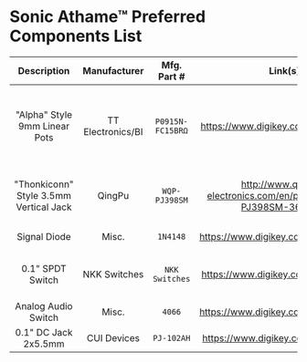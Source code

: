 # Sonic Athame™ Preferred Components List
| Description | Manufacturer | Mfg. Part # | Link(s) | Notes |
| :---------: | :----------: | :---------: | :--: | :---: |
| "Alpha" Style 9mm Linear Pots | TT Electronics/BI | `P0915N-FC15BRΩ` | https://www.digikey.com/short/zbdp2f | Values for Ω: 1K, 5K, **10K**, 25K, 50K, **100K**, 250K, 500K, 1M |
| "Thonkiconn" Style 3.5mm Vertical Jack | QingPu | `WQP-PJ398SM` | http://www.qingpu-electronics.com/en/products/WQP-PJ398SM-362.html | Other part numbers: `WQP-WQP518MA`, `PJ398SM` |
| Signal Diode | Misc. | `1N4148` | https://www.digikey.com/short/zbdp78 | Various packages |
| 0.1" SPDT Switch | NKK Switches | `NKK Switches` | https://www.digikey.com/short/zbvtvq | Height compatible with pots and jacks |
| Analog Audio Switch | Misc. | `4066` | https://www.digikey.com/short/zbdp39 | Various packages |
| 0.1" DC Jack 2x5.5mm | CUI Devices | `PJ-102AH` | https://www.digikey.com/short/zbdj1r |  |

